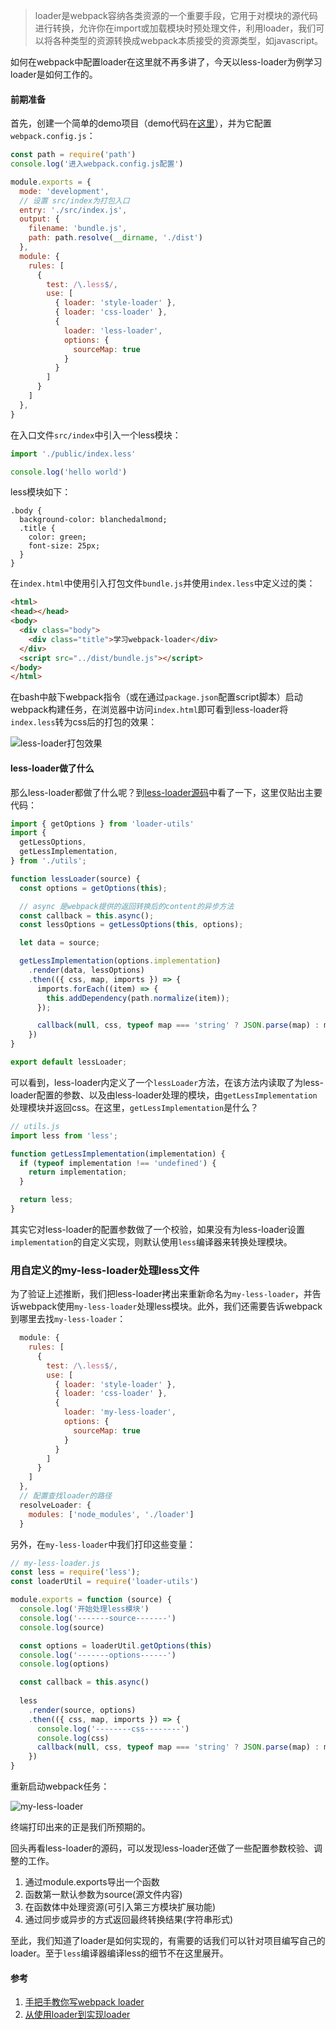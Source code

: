 > loader是webpack容纳各类资源的一个重要手段，它用于对模块的源代码进行转换，允许你在import或加载模块时预处理文件，利用loader，我们可以将各种类型的资源转换成webpack本质接受的资源类型，如javascript。

如何在webpack中配置loader在这里就不再多讲了，今天以less-loader为例学习loader是如何工作的。

#### 前期准备
首先，创建一个简单的demo项目（demo代码在[这里](https://github.com/grain0217/note/tree/master/webpack-demo)），并为它配置`webpack.config.js`：
```js
const path = require('path')
console.log('进入webpack.config.js配置')

module.exports = {
  mode: 'development',
  // 设置 src/index为打包入口
  entry: './src/index.js',
  output: {
    filename: 'bundle.js',
    path: path.resolve(__dirname, './dist')
  },
  module: {
    rules: [
      {
        test: /\.less$/,
        use: [
          { loader: 'style-loader' },
          { loader: 'css-loader' },
          {
            loader: 'less-loader',
            options: {
              sourceMap: true
            }
          }
        ]
      }
    ]
  },
}
```

在入口文件`src/index`中引入一个less模块：
```js
import './public/index.less'

console.log('hello world')
```

less模块如下：
```less
.body {
  background-color: blanchedalmond;
  .title {
    color: green;
    font-size: 25px;
  }
}
```

在`index.html`中使用引入打包文件`bundle.js`并使用`index.less`中定义过的类：
```html
<html>
<head></head>
<body>
  <div class="body">
    <div class="title">学习webpack-loader</div>
  </div>
  <script src="../dist/bundle.js"></script>
</body>
</html>
```

在bash中敲下webpack指令（或在通过`package.json`配置script脚本）启动webpack构建任务，在浏览器中访问`index.html`即可看到less-loader将`index.less`转为css后的打包的效果：

![less-loader打包效果](https://pic.downk.cc/item/5f20012314195aa594e2c9be.jpg)

#### less-loader做了什么
那么less-loader都做了什么呢？到[less-loader源码](https://github.com/webpack-contrib/less-loader/blob/master/src/index.js)中看了一下，这里仅贴出主要代码：
```js
import { getOptions } from 'loader-utils'
import {
  getLessOptions,
  getLessImplementation,
} from './utils';

function lessLoader(source) {
  const options = getOptions(this);

  // async 是webpack提供的返回转换后的content的异步方法
  const callback = this.async();
  const lessOptions = getLessOptions(this, options);

  let data = source;

  getLessImplementation(options.implementation)
    .render(data, lessOptions)
    .then(({ css, map, imports }) => {
      imports.forEach((item) => {
        this.addDependency(path.normalize(item));
      });

      callback(null, css, typeof map === 'string' ? JSON.parse(map) : map);
    })
}

export default lessLoader;
```

可以看到，less-loader内定义了一个`lessLoader`方法，在该方法内读取了为less-loader配置的参数、以及由less-loader处理的模块，由`getLessImplementation`处理模块并返回css。在这里，`getLessImplementation`是什么？
```js
// utils.js
import less from 'less';

function getLessImplementation(implementation) {
  if (typeof implementation !== 'undefined') {
    return implementation;
  }

  return less;
}
```

其实它对less-loader的配置参数做了一个校验，如果没有为less-loader设置`implementation`的自定义实现，则默认使用`less`编译器来转换处理模块。

### 用自定义的my-less-loader处理less文件
为了验证上述推断，我们把less-loader拷出来重新命名为`my-less-loader`，并告诉webpack使用`my-less-loader`处理less模块。此外，我们还需要告诉webpack到哪里去找`my-less-loader`：
```js
  module: {
    rules: [
      {
        test: /\.less$/,
        use: [
          { loader: 'style-loader' },
          { loader: 'css-loader' },
          {
            loader: 'my-less-loader',
            options: {
              sourceMap: true
            }
          }
        ]
      }
    ]
  },
  // 配置查找loader的路径
  resolveLoader: {
    modules: ['node_modules', './loader']
  }
```

另外，在`my-less-loader`中我们打印这些变量：
```js
// my-less-loader.js
const less = require('less');
const loaderUtil = require('loader-utils')

module.exports = function (source) {
  console.log('开始处理less模块')
  console.log('-------source-------')
  console.log(source)

  const options = loaderUtil.getOptions(this)
  console.log('-------options------')
  console.log(options)

  const callback = this.async()
  
  less
    .render(source, options)
    .then(({ css, map, imports }) => {
      console.log('--------css--------')
      console.log(css)
      callback(null, css, typeof map === 'string' ? JSON.parse(map) : map);
    })
}
```

重新启动webpack任务：

![my-less-loader](https://pic.downk.cc/item/5f200c8a14195aa594ee2c17.jpg)

终端打印出来的正是我们所预期的。

回头再看less-loader的源码，可以发现less-loader还做了一些配置参数校验、调整的工作。

1. 通过module.exports导出一个函数
2. 函数第一默认参数为source(源文件内容)
3. 在函数体中处理资源(可引入第三方模块扩展功能)
4. 通过同步或异步的方式返回最终转换结果(字符串形式)

至此，我们知道了loader是如何实现的，有需要的话我们可以针对项目编写自己的loader。至于`less`编译器编译less的细节不在这里展开。

#### 参考
1. [手把手教你写webpack loader](https://wecteam.io/2019/09/17/%E6%89%8B%E6%8A%8A%E6%89%8B%E6%95%99%E4%BD%A0%E5%86%99webpack-loader/)
2. [从使用loader到实现loader](https://github.com/lefex/FE/tree/master/webpack)
